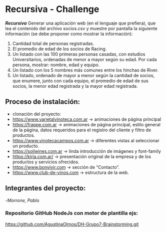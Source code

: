 # Recursiva - Challenge

**_Recursiva_** Generar una aplicación web (en el lenguaje que prefiera), que lea el
contenido del archivo socios.csv y muestre por pantalla la siguiente
información (se debe proponer como mostrar la información):

1. Cantidad total de personas registradas.
2. El promedio de edad de los socios de Racing.
3. Un listado con las 100 primeras personas casadas, con estudios
   Universitarios, ordenadas de menor a mayor según su edad. Por
   cada persona, mostrar: nombre, edad y equipo.
4. Un listado con los 5 nombres más comunes entre los hinchas de River.
5. Un listado, ordenado de mayor a menor según la cantidad de
   socios, que enumere, junto con cada equipo, el promedio de edad
   de sus socios, la menor edad registrada y la mayor edad registrada.

## Proceso de instalación:

- clonación del proyecto:
- https://www.varietalvinoteca.com.ar -> animaciones de página principal
- https://frappe.com.ar -> animaciones de página principal, estilo general de la página, datos requeridos para el registro del cliente y filtro de productos.
- https://www.vinotecacampos.com.ar -> diferentes vistas al seleccionar un producto.
- https://soilwines.com.ar -> linda introducción de imágenes y font-family
- https://kiria.com.ar/ -> presentación original de la empresa y de los productos y servicios ofrecidos.
- https://www.bonvivir.com -> sección de “Contacto”.
- https://www.club-de-vinos.com -> estructura de la web.

## Integrantes del proyecto:

-_Morrone, Pablo_

### Repositorio GitHub NodeJs con motor de plantilla ejs:

https://github.com/AgustinaOlmos/DH-Grupo7-Brainstorming.git
